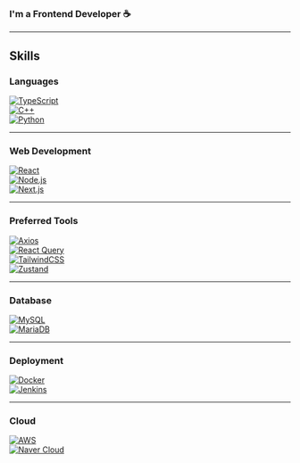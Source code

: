 ### I'm a Frontend Developer ☕

---

## Skills  

### Languages  
[![TypeScript](https://img.shields.io/badge/TypeScript-3178C6?style=flat&logo=typescript&logoColor=white)](https://www.typescriptlang.org/)  
[![C++](https://img.shields.io/badge/C++-00599C?style=flat&logo=cplusplus&logoColor=white)](https://isocpp.org/)  
[![Python](https://img.shields.io/badge/Python-3776AB?style=flat&logo=python&logoColor=white)](https://www.python.org/)  

---

### Web Development  
[![React](https://img.shields.io/badge/React-61DAFB?style=flat&logo=react&logoColor=black)](https://reactjs.org/)  
[![Node.js](https://img.shields.io/badge/Node.js-339933?style=flat&logo=nodedotjs&logoColor=white)](https://nodejs.org/)    
[![Next.js](https://img.shields.io/badge/Next.js-000000?style=flat&logo=nextdotjs&logoColor=white)](https://nextjs.org/)  

---

### Preferred Tools  
[![Axios](https://img.shields.io/badge/Axios-5A29E4?style=flat&logo=axios&logoColor=white)](https://axios-http.com/)  
[![React Query](https://img.shields.io/badge/React_Query-FF4154?style=flat&logo=reactquery&logoColor=white)](https://tanstack.com/query/latest)  
[![TailwindCSS](https://img.shields.io/badge/TailwindCSS-06B6D4?style=flat&logo=tailwindcss&logoColor=white)](https://tailwindcss.com/)  
[![Zustand](https://img.shields.io/badge/Zustand-000000?style=flat&logo=react&logoColor=white)](https://github.com/pmndrs/zustand)  

---

### Database  
[![MySQL](https://img.shields.io/badge/MySQL-4479A1?style=flat&logo=mysql&logoColor=white)](https://www.mysql.com/)  
[![MariaDB](https://img.shields.io/badge/MariaDB-003545?style=flat&logo=mariadb&logoColor=white)](https://mariadb.org/)  

---

### Deployment  
[![Docker](https://img.shields.io/badge/Docker-2496ED?style=flat&logo=docker&logoColor=white)](https://www.docker.com/)  
[![Jenkins](https://img.shields.io/badge/Jenkins-D24939?style=flat&logo=jenkins&logoColor=white)](https://www.jenkins.io/)  

---

### Cloud  
[![AWS](https://img.shields.io/badge/Amazon_AWS-232F3E?style=flat&logo=amazonaws&logoColor=white)](https://aws.amazon.com/)  
[![Naver Cloud](https://img.shields.io/badge/Naver_Cloud_Platform-03C75A?style=flat&logo=naver&logoColor=white)](https://www.ncloud.com/)  
